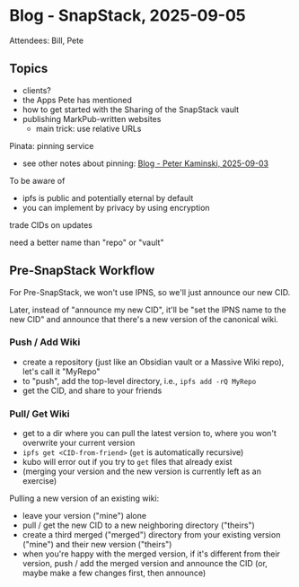 # Blog - SnapStack, 2025-09-05

Attendees: Bill, Pete

## Topics

- clients?
- the Apps Pete has mentioned
- how to get started with the Sharing of the SnapStack vault
- publishing MarkPub-written websites
    - main trick: use relative URLs

Pinata: pinning service
* see other notes about pinning: [Blog - Peter Kaminski, 2025-09-03](https://ipfs.io/ipfs/QmUL4qhBtnRKfTb3Rm4QNN3bQ9dC6DfheePV9791SYo9sZ/blogs/Blog%20-%20Peter%20Kaminski,%202025-09-03.md)

To be aware of
- ipfs is public and potentially eternal by default
- you can implement by privacy by using encryption

trade CIDs on updates

need a better name than "repo" or "vault"

## Pre-SnapStack Workflow

For Pre-SnapStack, we won't use IPNS, so we'll just announce our new CID.

Later, instead of "announce my new CID", it'll be "set the IPNS name to the new CID" and announce that there's a new version of the canonical wiki.

### Push / Add Wiki

- create a repository (just like an Obsidian vault or a Massive Wiki repo), let's call it "MyRepo"
- to "push", add the top-level directory, i.e., `ipfs add -rQ MyRepo`
- get the CID, and share to your friends

### Pull/ Get Wiki

- get to a dir where you can pull the latest version to, where you won't overwrite your current version
- `ipfs get <CID-from-friend>` (`get` is automatically recursive)
- kubo will error out if you try to `get` files that already exist
- (merging your version and the new version is currently left as an exercise)

Pulling a new version of an existing wiki:

- leave your version ("mine") alone
- pull / get the new CID to a new neighboring directory ("theirs")
- create a third merged ("merged") directory from your existing version ("mine") and their new version ("theirs")
- when you're happy with the merged version, if it's different from their version, push / add the merged version and announce the CID (or, maybe make a few changes first, then announce)

